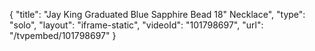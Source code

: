 {
    "title": "Jay King Graduated Blue Sapphire Bead 18\" Necklace",
    "type": "solo",
    "layout": "iframe-static",
    "videoId": "101798697",
    "url": "\/tvpembed\/101798697"
}